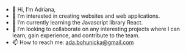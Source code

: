 - 👋 Hi, I’m Adriana,
- 👀 I’m interested in creating websites and web applications.
- 🌱 I’m currently learning the Javascript library React.
- 💞️ I’m looking to collaborate on any interesting projects where I can learn, gain experience, and contribute to the team. 
- 📫 How to reach me: ada.bohunicka@gmail.com

<!---
adabo4/adabo4 is a ✨ special ✨ repository because its `README.md` (this file) appears on your GitHub profile.
You can click the Preview link to take a look at your changes.
--->
